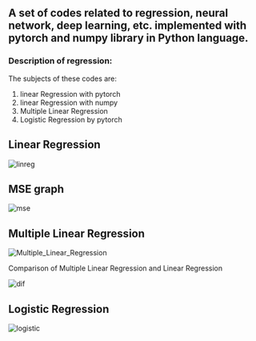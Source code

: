 ## A set of codes related to regression, neural network, deep learning, etc. implemented with pytorch and numpy library in Python language.

### Description of regression:
The subjects of these codes are:

1. linear Regression with pytorch
2. linear Regression with numpy
3. Multiple Linear Regression
4. Logistic Regression by pytorch


## Linear Regression
![linreg](https://github.com/ALItaheri1380/pytorch/assets/98982133/8177a2b2-ec23-4264-bfeb-9eba9ec6a163)



## MSE graph
![mse](https://github.com/ALItaheri1380/pytorch/assets/98982133/1cb9ae8b-2bb5-4e87-ae36-339413271df9)



## Multiple Linear Regression
![Multiple_Linear_Regression](https://github.com/ALItaheri1380/pytorch/assets/98982133/45746647-0088-4c70-a7a0-e64ca680b2a6)


Comparison of Multiple Linear Regression and Linear Regression


![dif](https://github.com/ALItaheri1380/pytorch/assets/98982133/7cbdcceb-5460-4999-ab75-10ac50370449)



## Logistic Regression
![logistic](https://github.com/ALItaheri1380/pytorch/assets/98982133/37da7697-ad26-4aa1-8da6-b46860e246c0)




